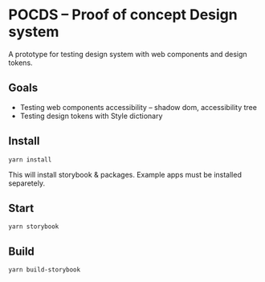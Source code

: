 # POCDS – Proof of concept Design system

A prototype for testing design system with web components and design tokens.

## Goals

* Testing web components accessibility – shadow dom, accessibility tree
* Testing design tokens with Style dictionary

## Install

```
yarn install
```

This will install storybook & packages. Example apps must be installed separetely.


## Start

```
yarn storybook
```


## Build

```
yarn build-storybook
```
